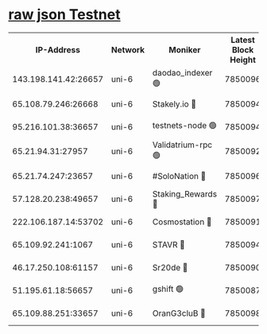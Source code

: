 [raw json Testnet](https://rpc-check.junot.stavr.tech/junot/rpc-junot-result.json)
=


<table><tr><th>IP-Address</th><th>Network</th><th>Moniker</th><th>Latest Block Height</th><th>Earliest Block Height</th><th>Catching Up</th><th>Tx Index</th><th>Voting Power</th><th>Scan Time</th></tr><tr><td>143.198.141.42:26657</td><td>uni-6</td><td>daodao_indexer 🟢</td><td>7850096</td><td>1</td><td>False</td><td>off</td><td>0</td><td>2024-02-10T03:31:00.623409926UTC</td></tr><tr><td>65.108.79.246:26668</td><td>uni-6</td><td>Stakely.io 🔴</td><td>7850094</td><td>1570872</td><td>False</td><td>on</td><td>1766821</td><td>2024-02-10T03:30:50.605536829UTC</td></tr><tr><td>95.216.101.38:36657</td><td>uni-6</td><td>testnets-node 🟢</td><td>7850094</td><td>1615130</td><td>False</td><td>on</td><td>0</td><td>2024-02-10T03:30:53.088038491UTC</td></tr><tr><td>65.21.94.31:27957</td><td>uni-6</td><td>Validatrium-rpc 🟢</td><td>7850092</td><td>2943363</td><td>False</td><td>on</td><td>0</td><td>2024-02-10T03:30:45.735355436UTC</td></tr><tr><td>65.21.74.247:23657</td><td>uni-6</td><td>#SoloNation 🔴</td><td>7850096</td><td>5208001</td><td>False</td><td>on</td><td>112</td><td>2024-02-10T03:30:59.669606091UTC</td></tr><tr><td>57.128.20.238:49657</td><td>uni-6</td><td>Staking_Rewards 🔴</td><td>7850097</td><td>6514618</td><td>False</td><td>on</td><td>1008</td><td>2024-02-10T03:31:00.967653215UTC</td></tr><tr><td>222.106.187.14:53702</td><td>uni-6</td><td>Cosmostation 🔴</td><td>7850091</td><td>7473037</td><td>False</td><td>on</td><td>109003</td><td>2024-02-10T03:30:43.308415897UTC</td></tr><tr><td>65.109.92.241:1067</td><td>uni-6</td><td>STAVR 🔴</td><td>7850094</td><td>7502372</td><td>False</td><td>on</td><td>6054</td><td>2024-02-10T03:30:50.255262533UTC</td></tr><tr><td>46.17.250.108:61157</td><td>uni-6</td><td>Sr20de 🔴</td><td>7850090</td><td>7533733</td><td>False</td><td>on</td><td>37</td><td>2024-02-10T03:30:37.844898657UTC</td></tr><tr><td>51.195.61.18:56657</td><td>uni-6</td><td>gshift 🟢</td><td>7850087</td><td>7691417</td><td>False</td><td>on</td><td>0</td><td>2024-02-10T03:30:31.230612398UTC</td></tr><tr><td>65.109.88.251:33657</td><td>uni-6</td><td>OranG3cluB 🔴</td><td>7850098</td><td>7784738</td><td>False</td><td>on</td><td>11</td><td>2024-02-10T03:31:05.370145952UTC</td></tr></table>